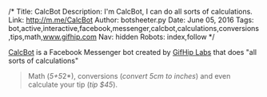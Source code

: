 /*
Title: CalcBot
Description: I'm CalcBot, I can do all sorts of calculations.
Link: http://m.me/CalcBot
Author: botsheeter.py
Date: June 05, 2016
Tags: bot,active,interactive,facebook,messenger,calcbot,calculations,conversions,tips,math,www.gifhip.com
Nav: hidden
Robots: index,follow
*/

[CalcBot](http://m.me/CalcBot) is a Facebook Messenger bot created by [GifHip Labs](https://twitter.com/http://www.gifhip.com) that does "all sorts of calculations" 

> Math (*5+5*2*), conversions (*convert 5cm to inches*) and even calculate your tip (*tip $45*).
